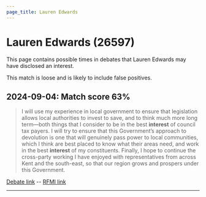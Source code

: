 ```yaml
---
page_title: Lauren Edwards
---
```


# Lauren Edwards  (26597)

This page contains possible times in debates that Lauren Edwards may have disclosed an interest.

This match is loose and is likely to include false positives. 



## 2024-09-04: Match score 63%

>I will use my experience in local government to ensure that legislation allows local authorities to invest to save, and to think much more long term—both things that I consider to be in the best **interest** of council tax payers. I will try to ensure that this Government’s approach to devolution is one that will genuinely pass power to local communities, which I think are best  placed to know what their areas need, and work in the best **interest** of my constituents. Finally, I hope to continue the cross-party working I have enjoyed with representatives from across Kent and the south-east, so that our region grows and prospers under this Government.

[Debate link](https://www.theyworkforyou.com/debates/?id=2024-09-04b.369.1)  --  [RFMI link](https://www.theyworkforyou.com/mp/26597/register)


---

